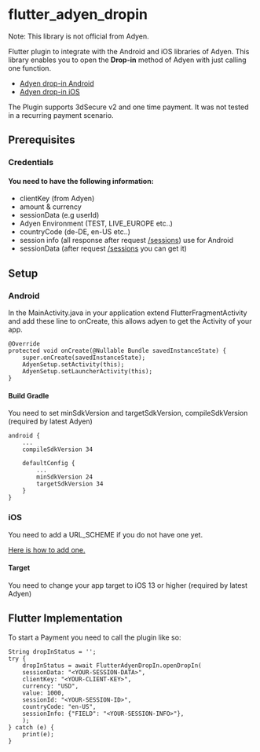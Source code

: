 # flutter_adyen_dropin

Note: This library is not official from Adyen.

Flutter plugin to integrate with the Android and iOS libraries of Adyen.
This library enables you to open the **Drop-in** method of Adyen with just calling one function.

* [Adyen drop-in Android](https://docs.adyen.com/checkout/android/drop-in)
* [Adyen drop-in iOS](https://docs.adyen.com/checkout/ios/drop-in)

The Plugin supports 3dSecure v2 and one time payment. It was not tested in a recurring payment scenario.

## Prerequisites

### Credentials
#### You need to have the following information:
* clientKey (from Adyen)
* amount & currency 
* sessionData (e.g userId)
* Adyen Environment (TEST, LIVE_EUROPE etc..)
* countryCode (de-DE, en-US etc..)
* session info (all response after request [/sessions](https://docs.adyen.com/api-explorer/Checkout/71/post/sessions)) use for Android
* sessionData (after request [/sessions](https://docs.adyen.com/api-explorer/Checkout/71/post/sessions) you can get it)

## Setup

### Android

In the MainActivity.java in your application extend FlutterFragmentActivity and add these line to onCreate, this allows adyen to get the Activity of your app.

```
@Override
protected void onCreate(@Nullable Bundle savedInstanceState) {
    super.onCreate(savedInstanceState);
    AdyenSetup.setActivity(this);
    AdyenSetup.setLauncherActivity(this);
}
``` 

#### Build Gradle
You need to set minSdkVersion and targetSdkVersion, compileSdkVersion (required by latest Adyen)

```  
android {
    ...
    compileSdkVersion 34

    defaultConfig {
        ...
        minSdkVersion 24
        targetSdkVersion 34
    }
}
```

### iOS
You need to add a URL_SCHEME if you do not have one yet.

[Here is how to add one.](https://developer.apple.com/documentation/uikit/inter-process_communication/allowing_apps_and_websites_to_link_to_your_content/defining_a_custom_url_scheme_for_your_app)

#### Target
You need to change your app target to iOS 13 or higher (required by latest Adyen)


## Flutter Implementation
To start a Payment you need to call the plugin like so:

```
String dropInStatus = '';
try {
    dropInStatus = await FlutterAdyenDropIn.openDropIn(
    sessionData: "<YOUR-SESSION-DATA>",
    clientKey: "<YOUR-CLIENT-KEY>",
    currency: "USD",
    value: 1000,
    sessionId: "<YOUR-SESSION-ID>",
    countryCode: "en-US",
    sessionInfo: {"FIELD": "<YOUR-SESSION-INFO>"},
    );
} catch (e) {
    print(e);
}
```
